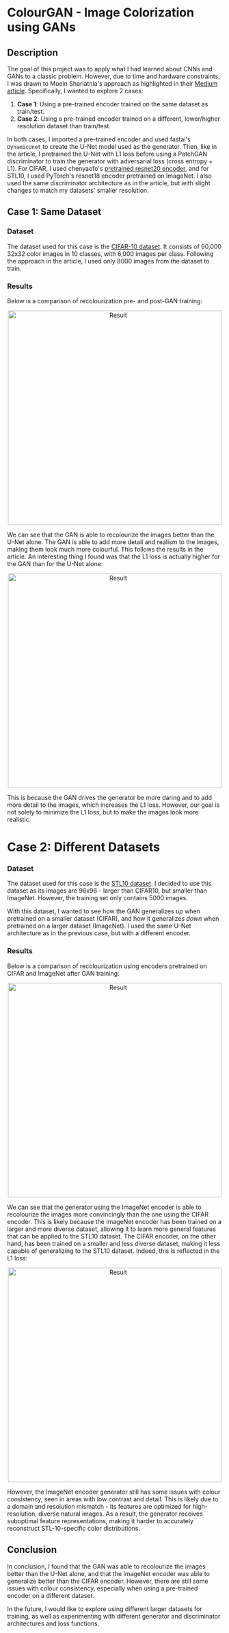 # ColourGAN - Image Colorization using GANs

## Description

The goal of this project was to apply what I had learned about CNNs and GANs to a classic problem. However, due to time and hardware constraints, I was drawn to Moein Shariatnia's approach as highlighted in their [Medium article](https://medium.com/data-science/colorizing-black-white-images-with-u-net-and-conditional-gan-a-tutorial-81b2df111cd8). Specifically, I wanted to explore 2 cases:

1. **Case 1**: Using a pre-trained encoder trained on the same dataset as train/test.
2. **Case 2**: Using a pre-trained encoder trained on a different, lower/higher resolution dataset than train/test.

In both cases, I imported a pre-trained encoder and used fastai's `DynamicUnet` to create the U-Net model used as the generator. Then, like in the article, I pretrained the U-Net with L1 loss before using a PatchGAN discriminator to train the generator with adversarial loss (cross entropy + L1). For CIFAR, I used chenyaofo's [pretrained resnet20 encoder](https://github.com/chenyaofo/pytorch-cifar-models), and for STL10, I used PyTorch's resnet18 encoder pretrained on ImageNet. I also used the same discriminator architecture as in the article, but with slight changes to match my datasets' smaller resolution.

## Case 1: Same Dataset

### Dataset

The dataset used for this case is the [CIFAR-10 dataset](https://www.cs.toronto.edu/~kriz/cifar.html). It consists of 60,000 32x32 color images in 10 classes, with 6,000 images per class. Following the approach in the article, I used only 8000 images from the dataset to train.

### Results

Below is a comparison of recolourization pre- and post-GAN training:

<p align="center">
  <img src="images/cifar_recolourized.gif" alt="Result" width="500"/>
</p>

We can see that the GAN is able to recolourize the images better than the U-Net alone. The GAN is able to add more detail and realism to the images, making them look much more colourful. This follows the results in the article. An interesting thing I found was that the L1 loss is actually higher for the GAN than for the U-Net alone:

<p align="center">
  <img src="images/cifar10_unet_vs_gan_loss.png" alt="Result" width="500"/>
</p>

This is because the GAN drives the generator be more daring and to add more detail to the images, which increases the L1 loss. However, our goal is not solely to minimize the L1 loss, but to make the images look more realistic.

# Case 2: Different Datasets

### Dataset

The dataset used for this case is the [STL10 dataset](https://cs.stanford.edu/~acoates/stl10/). I decided to use this dataset as its images are 96x96 - larger than CIFAR10, but smaller than ImageNet. However, the training set only contains 5000 images.

With this dataset, I wanted to see how the GAN generalizes _up_ when pretrained on a smaller dataset (CIFAR), and how it generalizes _down_ when pretrained on a larger dataset (ImageNet). I used the same U-Net architecture as in the previous case, but with a different encoder.

### Results

Below is a comparison of recolourization using encoders pretrained on CIFAR and ImageNet after GAN training:

<p align="center">
  <img src="images/diff_encoders_stl10.gif" alt="Result" width="500"/>
</p>

We can see that the generator using the ImageNet encoder is able to recolourize the images more convincingly than the one using the CIFAR encoder. This is likely because the ImageNet encoder has been trained on a larger and more diverse dataset, allowing it to learn more general features that can be applied to the STL10 dataset. The CIFAR encoder, on the other hand, has been trained on a smaller and less diverse dataset, making it less capable of generalizing to the STL10 dataset. Indeed, this is reflected in the L1 loss:

<p align="center">
  <img src="images/encoder_loss_differences.png" alt="Result" width="500"/>
</p>

However, the ImageNet encoder generator still has some issues with colour consistency, seen in areas with low contrast and detail. This is likely due to a domain and resolution mismatch - its features are optimized for high-resolution, diverse natural images. As a result, the generator receives suboptimal feature representations, making it harder to accurately reconstruct STL-10-specific color distributions.

## Conclusion

In conclusion, I found that the GAN was able to recolourize the images better than the U-Net alone, and that the ImageNet encoder was able to generalize better than the CIFAR encoder. However, there are still some issues with colour consistency, especially when using a pre-trained encoder on a different dataset.

In the future, I would like to explore using different larger datasets for training, as well as experimenting with different generator and discriminator architectures and loss functions.
